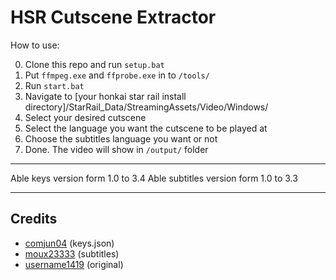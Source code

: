 # HSR Cutscene Extractor

How to use:

0. Clone this repo and run `setup.bat`
1. Put `ffmpeg.exe` and `ffprobe.exe` in to `/tools/`
2. Run `start.bat`
3. Navigate to [your honkai star rail install directory]/StarRail_Data/StreamingAssets/Video/Windows/
4. Select your desired cutscene
5. Select the language you want the cutscene to be played at
6. Choose the subtitles language you want or not
7. Done. The video will show in `/output/` folder

---------

Able keys version form 1.0 to 3.4
Able subtitles version form 1.0 to 3.3

---------

## Credits 
- [comjun04](https://github.com/comjun04/PyCriUsm/blob/main/PyCriUsm/keys.json) (keys.json)<br/>
- [moux23333](https://github.com/moux23333/HSR_Subtitles) (subtitles)<br/>
- [username1419](https://github.com/username1419/hsr-cutscene-viewer) (original)<br/>

